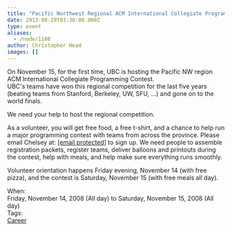 ```yaml
---
title: "Pacific Northwest Regional ACM International Collegiate Programming Contest"
date: 2013-08-29T03:30:00.000Z
type: event
aliases:
  - /node/1108
author: Christopher Head
images: []
---
```


<div class="field field-name-body field-type-text-with-summary field-label-hidden"><div class="field-items"><div class="field-item even"><p>On November 15, for the first time, UBC is hosting the Pacific NW region ACM International Collegiate Programming Contest.<br>
UBC&apos;s teams have won this regional competition for the last five years (beating teams from Stanford, Berkeley, UW, SFU, ...) and gone on to the world finals.</p>
<p>We need your help to host the regional competition.</p>
<p>As a volunteer, you will get free food, a free t-shirt, and a chance to help run a major programming contest with teams from across the province.  Please email Chelsey at: <a href="/cdn-cgi/l/email-protection#a9dcc7cdccdbcedbc8cd84c0c7cfc6e9cada87dccbca87cac8"><span class="__cf_email__" data-cfemail="ee9b808a8b9c899c8f8ac387808881ae8d9dc09b8c8dc08d8f">[email&#xA0;protected]</span></a> to sign up.  We need people to assemble registration packets, register teams, deliver balloons and printouts during the contest, help with meals, and help make sure everything runs smoothly.</p>
<p>Volunteer orientation happens Friday evening, November 14 (with free pizza), and the contest is Saturday, November 15 (with free meals all day).</p>
</div></div></div><div class="field field-name-field-dates field-type-datetime field-label-above"><div class="field-label">When:&#xA0;</div><div class="field-items"><div class="field-item even"><span class="date-display-range"><span class="date-display-start">Friday, November 14, 2008 (All day)</span> to <span class="date-display-end">Saturday, November 15, 2008 (All day)</span></span></div></div></div>    <footer>
    <div class="field field-name-field-tags field-type-taxonomy-term-reference field-label-above"><div class="field-label">Tags:&#xA0;</div><div class="field-items"><div class="field-item even"><a href="/career">Career</a></div></div></div>      </footer>